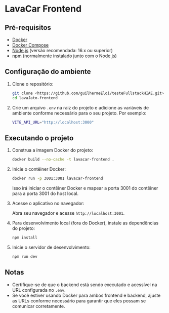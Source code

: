 # LavaCar Frontend

## Pré-requisitos

- [Docker](https://www.docker.com/get-started)
- [Docker Compose](https://docs.docker.com/compose/install/)
- [Node.js](https://nodejs.org/) (versão recomendada: 16.x ou superior)
- [npm](https://www.npmjs.com/) (normalmente instalado junto com o Node.js)

## Configuração do ambiente

1. Clone o repositório:

    ```sh
    git clone <https://github.com/guilhermeEloi/testeFullstackHIAE.git>
    cd lavaJato-frontend
    ```

2. Crie um arquivo `.env` na raiz do projeto e adicione as variáveis de ambiente conforme necessário para o seu projeto. Por exemplo:

    ```sh
    VITE_API_URL="http://localhost:3000"
    ```

## Executando o projeto

1. Construa a imagem Docker do projeto:

    ```sh
    docker build --no-cache -t lavacar-frontend .
    ```

2. Inicie o contêiner Docker:

    ```sh
    docker run -p 3001:3001 lavacar-frontend
    ```

    Isso irá iniciar o contêiner Docker e mapear a porta 3001 do contêiner para a porta 3001 do host local.

3. Acesse o aplicativo no navegador:

    Abra seu navegador e acesse `http://localhost:3001`.

4. Para desenvolvimento local (fora do Docker), instale as dependências do projeto:

    ```sh
    npm install
    ```

5. Inicie o servidor de desenvolvimento:

    ```sh
    npm run dev
    ```

## Notas

- Certifique-se de que o backend está sendo executado e acessível na URL configurada no `.env`.
- Se você estiver usando Docker para ambos frontend e backend, ajuste as URLs conforme necessário para garantir que eles possam se comunicar corretamente.

